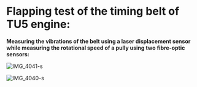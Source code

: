# Flapping test of the timing belt of TU5 engine:

**Measuring the vibrations of the belt using a laser displacement sensor while measuring the rotational speed of a pully using two fibre-optic sensors:**

![IMG_4041-s](https://github.com/hajnayeb/flap/assets/74108898/f8fdfc47-442c-473f-b31a-5a78a6c5c0ae)

![IMG_4040-s](https://github.com/hajnayeb/flap/assets/74108898/2e2ec437-2929-453b-a8c0-92e2418b0e22)

